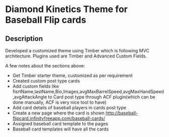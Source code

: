 # Diamond Kinetics Theme for Baseball Flip cards

## Description

Developed a customized theme using Timber which is following MVC architecture. Plugins used are Timber and Advanced Custom Fields.

A few notes about the sections above:

*   Get Timber starter theme, customized as per requirement
*   Created custom post type cards
*   Add custom fields like fisrtName,lastName,Bio,Images,avgMaxBarrelSpeed,avgMaxHandSpeed,avgAttackAngle to Card post type through ACF plugin(which can be done manually, ACF is very nice tool to have)
*   Add card details of baseball players in cards post type
*   Create a new page where the card is shown  http://baseball-flipcard.infinityfreeapp.com/baseball-cards/
*   Assigned baseball card template to the pages
*   Baseball card templates will have all the cards 

